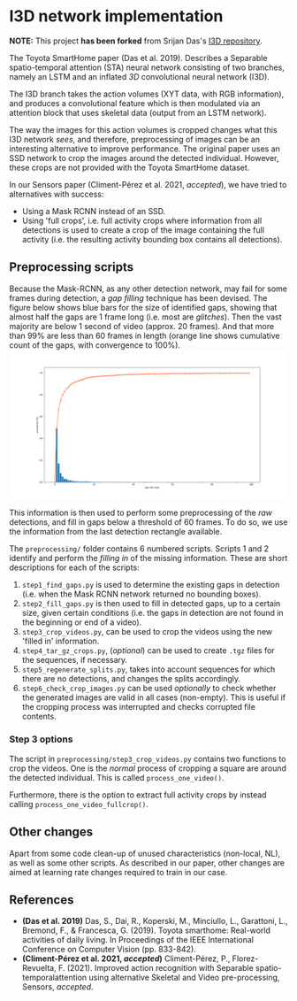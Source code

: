 # I3D network implementation

**NOTE:** This project **has been forked** from Srijan Das's [I3D repository](https://github.com/srijandas07/i3d/).

The Toyota SmartHome paper (Das et al. 2019). Describes a Separable spatio-temporal attention (STA) neural network
consisting of two branches, namely an LSTM and an inflated _3D_ convolutional neural network (I3D).

The I3D branch takes the action volumes (XYT data, with RGB information), and produces a convolutional feature which is
then modulated via an attention block that uses skeletal data (output from an LSTM network).

The way the images for this action volumes is cropped changes what this I3D network _sees_, and therefore, preprocessing
of images can be an interesting alternative to improve performance. The original paper uses an SSD network to crop the
images around the detected individual. However, these crops are not provided with the Toyota SmartHome dataset.

In our Sensors paper (Climent-Pérez et al. 2021, _accepted_), we have tried to alternatives with success:

* Using a Mask RCNN instead of an SSD.
* Using 'full crops', i.e. full activity crops where information from all detections is used to create a crop of the
image containing the full activity (i.e. the resulting activity bounding box contains all detections).
  
## Preprocessing scripts

Because the Mask-RCNN, as any other detection network, may fail for some frames during detection, a _gap filling_
technique has been devised. The figure below shows blue bars for the size of identified gaps, showing that almost half
the gaps are 1 frame long (i.e. most are _glitches_). Then the vast majority are
below 1 second of video (approx. 20 frames). And that more than 99% are less than 60 frames in length (orange line shows
cumulative count of the gaps, with convergence to 100%).
![figure 1: most detection gaps are smaller than 60 frames](preprocessing/Figure_2.png)

This information is then used to perform some preprocessing of the _raw_ detections, and fill in gaps below a threshold
of 60 frames. To do so, we use the information from the last detection rectangle available.

The `preprocessing/` folder contains 6 numbered scripts. Scripts 1 and 2 identify and perform the _filling in_ of the
missing information. These are short descriptions for each of the scripts:

1. `step1_find_gaps.py` is used to determine the existing gaps in detection (i.e. when the Mask RCNN network returned no
   bounding boxes).
2. `step2_fill_gaps.py` is then used to fill in detected gaps, up to a certain size, given certain conditions
   (i.e. the gaps in detection are not found in the beginning or end of a video).
3. `step3_crop_videos.py`, can be used to crop the videos using the new 'filled in' information.
4. `step4_tar_gz_crops.py`, (_optional_) can be used to create `.tgz` files for the sequences, if necessary.
5. `step5_regenerate_splits.py`, takes into account sequences for which there are no detections, and changes the splits
   accordingly.
6. `step6_check_crop_images.py` can be used _optionally_ to check whether the generated images are valid in all cases (non-empty).
   This is useful if the cropping process was interrupted and checks corrupted file contents.

### Step 3 options

The script in `preprocessing/step3_crop_videos.py` contains two functions to crop the videos. One is the _normal_ 
process of cropping a square are around the detected individual. This is called `process_one_video()`.

Furthermore, there is the option to extract full activity crops by instead calling `process_one_video_fullcrop()`.
   
## Other changes

Apart from some code clean-up of unused characteristics (non-local, NL), as well as some other scripts.
As described in our paper, other changes are aimed at learning rate changes required to train in our case.

## References

* **(Das et al. 2019)** Das, S., Dai, R., Koperski, M., Minciullo, L., Garattoni, L., Bremond, F., & Francesca, G. (2019). Toyota smarthome: Real-world activities of daily living. In Proceedings of the IEEE International Conference on Computer Vision (pp. 833-842).
* **(Climent-Pérez et al. 2021, _accepted_)** Climent-Pérez, P., Florez-Revuelta, F. (2021). Improved action recognition with Separable spatio-temporalattention using alternative Skeletal and Video pre-processing, Sensors, _accepted_.
